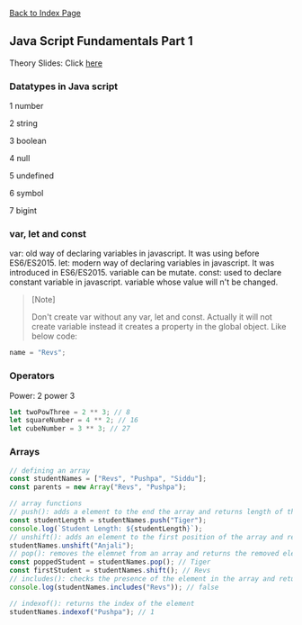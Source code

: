 [Back to Index Page](/docs/index.md)

## Java Script Fundamentals Part 1

Theory Slides: Click [here](../../course-slides/theory-lectures-v2.pdf)

### Datatypes in Java script

1 number

2 string

3 boolean

4 null

5 undefined

6 symbol

7 bigint

### var, let and const

var: old way of declaring variables in javascript. It was using before ES6/ES2015.
let: modern way of declaring variables in javascript. It was introduced in ES6/ES2015.
variable can be mutate.
const: used to declare constant variable in javascript. variable whose value will n't be changed.

> [Note]
>
> Don't create var without any var, let and const. Actually it will not create variable instead it creates
> a property in the global object.
> Like below code:

```javascript
name = "Revs";
```

### Operators

Power: 2 power 3

```javascript
let twoPowThree = 2 ** 3; // 8
let squareNumber = 4 ** 2; // 16
let cubeNumber = 3 ** 3; // 27
```

### Arrays

```javascript
// defining an array
const studentNames = ["Revs", "Pushpa", "Siddu"];
const parents = new Array("Revs", "Pushpa");

// array functions
// push(): adds a element to the end the array and returns length of the array
const studentLength = studentNames.push("Tiger");
console.log(`Student Length: ${studentLength}`);
// unshift(): adds an element to the first position of the array and returns the length
studentNames.unshift("Anjali");
// pop(): removes the elemnet from an array and returns the removed element.
const poppedStudent = studentNames.pop(); // Tiger
const firstStudent = studentNames.shift(); // Revs
// includes(): checks the presence of the element in the array and return true if present orelse -1.
console.log(studentNames.includes("Revs")); // false

// indexof(): returns the index of the element
studentNames.indexof("Pushpa"); // 1
```
